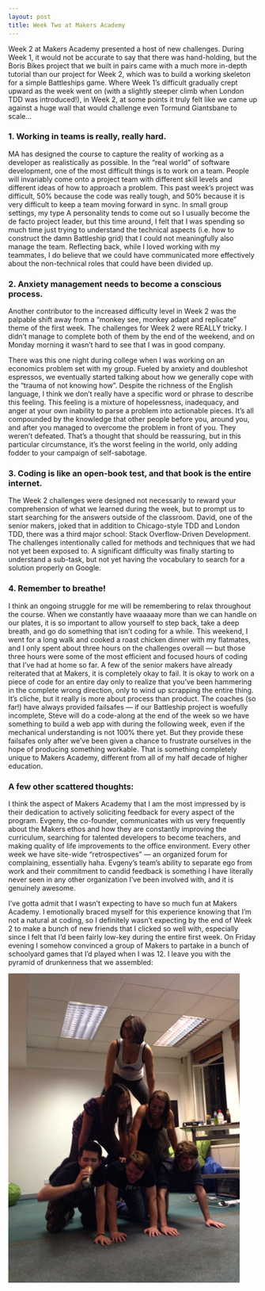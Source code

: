 ```yaml
---
layout: post
title: Week Two at Makers Academy
---
```


Week 2 at Makers Academy presented a host of new challenges. During Week 1, it would not be accurate to say that there was hand-holding, but the Boris Bikes project that we built in pairs came with a much more in-depth tutorial than our project for Week 2, which was to build a working skeleton for a simple Battleships game. Where Week 1’s difficult gradually crept upward as the week went on (with a slightly steeper climb when London TDD was introduced!), in Week 2, at some points it truly felt like we came up against a huge wall that would challenge even Tormund Giantsbane to scale…

### 1. Working in teams is really, really hard.

MA has designed the course to capture the reality of working as a developer as realistically as possible. In the “real world” of software development, one of the most difficult things is to work on a team. People will invariably come onto a project team with different skill levels and different ideas of how to approach a problem. This past week’s project was difficult, 50% because the code was really tough, and 50% because it is very difficult to keep a team moving forward in sync. In small group settings, my type A personality tends to come out so I usually become the de facto project leader, but this time around, I felt that I was spending so much time just trying to understand the technical aspects (i.e. how to construct the damn Battleship grid) that I could not meaningfully also manage the team. Reflecting back, while I loved working with my teammates, I do believe that we could have communicated more effectively about the non-technical roles that could have been divided up.

### 2. Anxiety management needs to become a conscious process.

Another contributor to the increased difficulty level in Week 2 was the palpable shift away from a “monkey see, monkey adapt and replicate” theme of the first week. The challenges for Week 2 were REALLY tricky. I didn’t manage to complete both of them by the end of the weekend, and on Monday morning it wasn’t hard to see that I was in good company.

There was this one night during college when I was working on an economics problem set with my group. Fueled by anxiety and doubleshot espressos, we eventually started talking about how we generally cope with the “trauma of not knowing how”. Despite the richness of the English language, I think we don’t really have a specific word or phrase to describe this feeling. This feeling is a mixture of hopelessness, inadequacy, and anger at your own inability to parse a problem into actionable pieces. It’s all compounded by the knowledge that other people before you, around you, and after you managed to overcome the problem in front of you. They weren’t defeated. That’s a thought that should be reassuring, but in this particular circumstance, it’s the worst feeling in the world, only adding fodder to your campaign of self-sabotage.

### 3. Coding is like an open-book test, and that book is the entire internet.

The Week 2 challenges were designed not necessarily to reward your comprehension of what we learned during the week, but to prompt us to start searching for the answers outside of the classroom. David, one of the senior makers, joked that in addition to Chicago-style TDD and London TDD, there was a third major school: Stack Overflow-Driven Development. The challenges intentionally called for methods and techniques that we had not yet been exposed to. A significant difficulty was finally starting to understand a sub-task, but not yet having the vocabulary to search for a solution properly on Google.

### 4. Remember to breathe!

I think an ongoing struggle for me will be remembering to relax throughout the course. When we constantly have waaaaay more than we can handle on our plates, it is so important to allow yourself to step back, take a deep breath, and go do something that isn’t coding for a while. This weekend, I went for a long walk and cooked a roast chicken dinner with my flatmates, and I only spent about three hours on the challenges overall — but those three hours were some of the most efficient and focused hours of coding that I’ve had at home so far. A few of the senior makers have already reiterated that at Makers, it is completely okay to fail. It is okay to work on a piece of code for an entire day only to realize that you’ve been hammering in the complete wrong direction, only to wind up scrapping the entire thing. It’s cliche, but it really is more about process than product. The coaches (so far!) have always provided failsafes — if our Battleship project is woefully incomplete, Steve will do a code-along at the end of the week so we have something to build a web app with during the following week, even if the mechanical understanding is not 100% there yet. But they provide these failsafes only after we’ve been given a chance to frustrate ourselves in the hope of producing something workable. That is something completely unique to Makers Academy, different from all of my half decade of higher education.

### A few other scattered thoughts:

I think the aspect of Makers Academy that I am the most impressed by is their dedication to actively soliciting feedback for every aspect of the program. Evgeny, the co-founder, communicates with us very frequently about the Makers ethos and how they are constantly improving the curriculum, searching for talented developers to become teachers, and making quality of life improvements to the office environment. Every other week we have site-wide “retrospectives” — an organized forum for complaining, essentially haha. Evgeny’s team’s ability to separate ego from work and their commitment to candid feedback is something I have literally never seen in any other organization I’ve been involved with, and it is genuinely awesome.

I’ve gotta admit that I wasn’t expecting to have so much fun at Makers Academy. I emotionally braced myself for this experience knowing that I’m not a natural at coding, so I definitely wasn’t expecting by the end of Week 2 to make a bunch of new friends that I clicked so well with, especially since I felt that I’d been fairly low-key during the entire first week. On Friday evening I somehow convinced a group of Makers to partake in a bunch of schoolyard games that I’d played when I was 12. I leave you with the pyramid of drunkenness that we assembled:

![Human Pyramid](/images/humanpyramid.png)